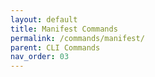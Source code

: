 ```yaml
---
layout: default
title: Manifest Commands
permalink: /commands/manifest/
parent: CLI Commands
nav_order: 03
---
```


